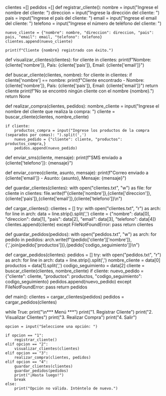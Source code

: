 clientes =[]
pedidos =[]
def registrar_cliente():
    nombre = input("Ingrese el nombre del cliente: ")
    direccion = input("Ingrese la dirección del cliente: ")
    pais = input("Ingrese el país del cliente: ")
    email = input("Ingrese el email del cliente: ")
    telefono = input("Ingrese el número de teléfono del cliente: ")

    nuevo_cliente = {"nombre": nombre, "direccion": direccion, "pais": pais, "email": email, "telefono": telefono}
    clientes.append(nuevo_cliente)

    print(f"Cliente {nombre} registrado con éxito.")

def visualizar_clientes(clientes):
    for cliente in clientes:
        print(f"Nombre: {cliente['nombre']}, País: {cliente['pais']}, Email: {cliente['email']}")

def buscar_cliente(clientes, nombre):
    for cliente in clientes:
        if cliente['nombre'] == nombre:
            print(f"Cliente encontrado - Nombre: {cliente['nombre']}, País: {cliente['pais']}, Email: {cliente['email']}")
            return cliente
    print(f"No se encontró ningún cliente con el nombre {nombre}.")
    return None

def realizar_compra(clientes, pedidos):
    nombre_cliente = input("Ingrese el nombre del cliente que realiza la compra: ")
    cliente = buscar_cliente(clientes, nombre_cliente)

    if cliente:
        productos_compra = input("Ingrese los productos de la compra (separados por comas): ").split(',')
        nuevo_pedido = {"cliente": cliente, "productos": productos_compra,}
        pedidos.append(nuevo_pedido)
        
def enviar_sms(cliente, mensaje):
    print(f"SMS enviado a {cliente['telefono']}: {mensaje}")

def enviar_correo(cliente, asunto, mensaje):
    print(f"Correo enviado a {cliente['email']} - Asunto: {asunto}, Mensaje: {mensaje}")

def guardar_clientes(clientes):
    with open("clientes.txt", "w") as file:
        for cliente in clientes:
            file.write(f"{cliente['nombre']},{cliente['direccion']},{cliente['pais']},{cliente['email']},{cliente['telefono']}\n")

def cargar_clientes():
    clientes = []
    try:
        with open("clientes.txt", "r") as arch:
            for line in arch:
                data = line.strip().split(',')
                cliente = {"nombre": data[0], "direccion": data[1], "pais": data[2], "email": data[3], "telefono": data[4]}
                clientes.append(cliente)
    except FileNotFoundError:
        pass
    return clientes

def guardar_pedidos(pedidos):
    with open("pedidos.txt", "w") as arch:
        for pedido in pedidos:
            arch.write(f"{pedido['cliente']['nombre']},{','.join(pedido['productos'])},{pedido['codigo_seguimiento']}\n")

def cargar_pedidos(clientes):
    pedidos = []
    try:
        with open("pedidos.txt", "r") as arch:
            for line in arch:
                data = line.strip().split(',')
                nombre_cliente = data[0]
                productos = data[1].split(',')
                codigo_seguimiento = data[2]
                cliente = buscar_cliente(clientes, nombre_cliente)
                if cliente:
                    nuevo_pedido = {"cliente": cliente, "productos": productos, "codigo_seguimiento": codigo_seguimiento}
                    pedidos.append(nuevo_pedido)
    except FileNotFoundError:
        pass
    return pedidos

def main():
    clientes = cargar_clientes(pedidos)
    pedidos = cargar_pedidos(clientes)

while True:
    print("\n*** Menú ***")
    print("1. Registrar Cliente")
    print("2. Visualizar Clientes")
    print("3. Realizar Compra")
    print("4. Salir")

    opcion = input("Seleccione una opción: ")

    if opcion == "1":
        registrar_cliente()
    elif opcion == "2":
        visualizar_clientes(clientes)
    elif opcion == "3":
        realizar_compra(clientes, pedidos)
    elif opcion == "4":
        guardar_clientes(clientes)
        guardar_pedidos(pedidos)
        print("¡Hasta luego!")
        break
    else:
        print("Opción no válida. Inténtelo de nuevo.")
